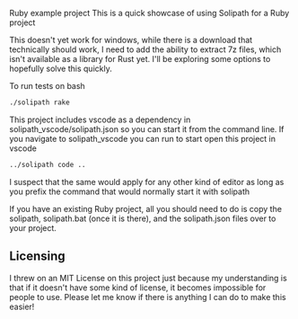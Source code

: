 Ruby example project
This is a quick showcase of using Solipath for a Ruby project

This doesn't yet work for windows, while there is a download that technically should work, I need to add the ability to extract 7z files, which isn't available as a library for Rust yet. I'll be exploring some options to hopefully solve this quickly.

To run tests on bash
```bash
./solipath rake
```

This project includes vscode as a dependency in solipath_vscode/solipath.json so you can start it from the command line.
If you navigate to solipath_vscode you can run to start open this project in vscode
```bash
../solipath code ..
```

I suspect that the same would apply for any other kind of editor as long as you prefix the command that would normally start it with solipath

If you have an existing Ruby project, all you should need to do is copy the solipath, solipath.bat (once it is there), and the solipath.json files over to your project.


## Licensing
I threw on an MIT License on this project just because my understanding is that if it doesn't have some kind of license, it becomes impossible for people to use. Please let me know if there is anything I can do to make this easier!